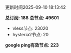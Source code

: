 更新时间2025-09-10 18:13:42

**总订阅: 188**
**总节点: 49601**
- vless节点: 23020
- hysteria2节点: 20

**google ping有效节点: 223**
